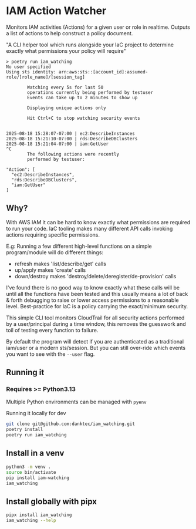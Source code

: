 # IAM Action Watcher

Monitors IAM activities (Actions) for a given user or role in realtime. Outputs a list of actions to help construct a policy document.

"A CLI helper tool which runs alongside your IaC project to determine exactly what permissions your policy will require"

```
> poetry run iam_watching
No user specified
Using sts identity: arn:aws:sts::[account_id]:assumed-role/[role_name]/[session_tag]

        Watching every 5s for last 50
        operations currently being performed by testuser
        Events can take up to 2 minutes to show up

        Displaying unique actions only

        Hit Ctrl+C to stop watching security events


2025-08-18 15:28:07-07:00 | ec2:DescribeInstances
2025-08-18 15:21:10-07:00 | rds:DescribeDBClusters
2025-08-18 15:21:04-07:00 | iam:GetUser
^C
        The following actions were recently
        performed by testuser:

"Action": [
  "ec2:DescribeInstances",
  "rds:DescribeDBClusters",
  "iam:GetUser"
]
```

## Why?
With AWS IAM it can be hard to know exactly what permissions are required to run your code. IaC tooling makes many different API calls invoking actions requiring specific permissions.

E.g: Running a few different high-level functions on a simple program/module will do different things:
- refresh makes 'list/describe/get' calls
- up/apply makes 'create' calls
- down/destroy makes 'destroy/delete/deregister/de-provision' calls

I've found there is no good way to know exactly what these calls will be until all the functions have been tested and this usually means a lot of back & forth debugging to raise or lower access permissions to a reasonable level. Best-practice for IaC is a policy carrying the exact/minimum security.

This simple CLI tool monitors CloudTrail for all security actions performed by a user/principal during a time window, this removes the guesswork and toil of testing every function to failure.

By default the program will detect if you are authenticated as a traditional iam/user or a modern sts/session. But you can still over-ride which events you want to see with the `--user` flag.

## Running it

### Requires >= Python3.13
Multiple Python environments can be managed with `pyenv`

Running it locally for dev

```bash
git clone git@github.com:danktec/iam_watching.git
poetry install
poetry run iam_watching
```

## Install in a venv

```bash
python3 -m venv .
source bin/activate
pip install iam-watching
iam_watching
```

## Install globally with pipx

```bash
pipx install iam_watching
iam_watching --help
```
